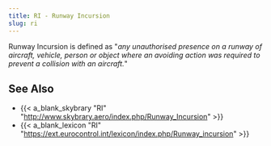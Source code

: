 ```yaml
---
title: RI - Runway Incursion
slug: ri
---
```


Runway Incursion is defined as "_any unauthorised presence on a
runway of aircraft, vehicle, person or object where an avoiding
action was required to prevent a collision with an aircraft._"


## See Also

* {{< a_blank_skybrary "RI" "http://www.skybrary.aero/index.php/Runway_Incursion" >}}
* {{< a_blank_lexicon "RI" "https://ext.eurocontrol.int/lexicon/index.php/Runway_incursion" >}}
